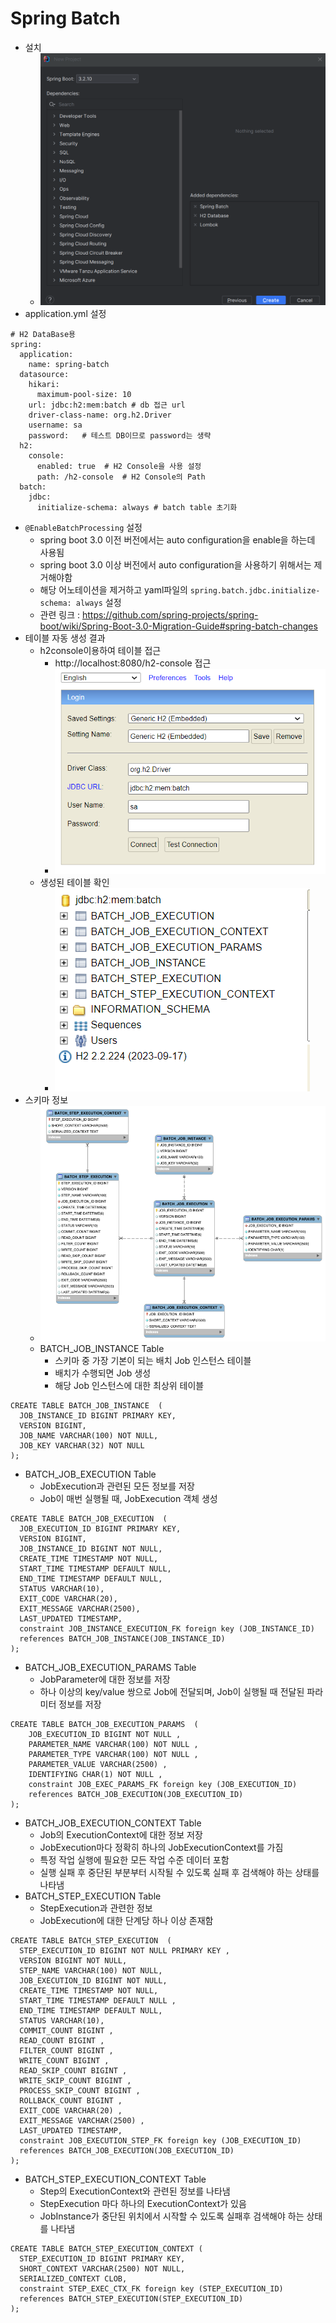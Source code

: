 # Spring Batch
- 설치
  - ![](images/spring_batch_install.png)
- application.yml 설정
``` 
# H2 DataBase용
spring:
  application:
    name: spring-batch
  datasource:
    hikari:
      maximum-pool-size: 10
    url: jdbc:h2:mem:batch # db 접근 url
    driver-class-name: org.h2.Driver
    username: sa
    password:   # 테스트 DB이므로 password는 생략
  h2:
    console:
      enabled: true  # H2 Console을 사용 설정
      path: /h2-console  # H2 Console의 Path
  batch: 
    jdbc:
      initialize-schema: always # batch table 초기화
```
- `@EnableBatchProcessing` 설정
  - spring boot 3.0 이전 버전에서는 auto configuration을 enable을 하는데 사용됨
  - spring boot 3.0 이상 버전에서 auto configuration을 사용하기 위해서는 제거해야함
  - 해당 어노테이션을 제거하고 yaml파일의 `spring.batch.jdbc.initialize-schema: always` 설정
  - 관련 링크 : https://github.com/spring-projects/spring-boot/wiki/Spring-Boot-3.0-Migration-Guide#spring-batch-changes
- 테이블 자동 생성 결과
  - h2console이용하여 테이블 접근
    - http://localhost:8080/h2-console 접근
    - ![](images/h2_console.png)
  - 생성된 테이블 확인
    - ![](images/batch_schema.png)
- 스키마 정보
  - ![](images/meta-data-erd.png)
  - BATCH_JOB_INSTANCE Table
    - 스키마 중 가장 기본이 되는 배치 Job 인스턴스 테이블
    - 배치가 수행되면 Job 생성
    - 해당 Job 인스턴스에 대한 최상위 테이블
```
CREATE TABLE BATCH_JOB_INSTANCE  (
  JOB_INSTANCE_ID BIGINT PRIMARY KEY,
  VERSION BIGINT,
  JOB_NAME VARCHAR(100) NOT NULL,
  JOB_KEY VARCHAR(32) NOT NULL
);
```
  - BATCH_JOB_EXECUTION Table
    - JobExecution과 관련된 모든 정보를 저장
    - Job이 매번 실행될 때, JobExecution 객체 생성
``` 
CREATE TABLE BATCH_JOB_EXECUTION  (
  JOB_EXECUTION_ID BIGINT PRIMARY KEY,
  VERSION BIGINT,
  JOB_INSTANCE_ID BIGINT NOT NULL,
  CREATE_TIME TIMESTAMP NOT NULL,
  START_TIME TIMESTAMP DEFAULT NULL,
  END_TIME TIMESTAMP DEFAULT NULL,
  STATUS VARCHAR(10),
  EXIT_CODE VARCHAR(20),
  EXIT_MESSAGE VARCHAR(2500),
  LAST_UPDATED TIMESTAMP,
  constraint JOB_INSTANCE_EXECUTION_FK foreign key (JOB_INSTANCE_ID)
  references BATCH_JOB_INSTANCE(JOB_INSTANCE_ID)
);
```
  - BATCH_JOB_EXECUTION_PARAMS Table
    - JobParameter에 대한 정보를 저장
    - 하나 이상의 key/value 쌍으로 Job에 전달되며, Job이 실행될 때 전달된 파라미터 정보를 저장
``` 
CREATE TABLE BATCH_JOB_EXECUTION_PARAMS  (
	JOB_EXECUTION_ID BIGINT NOT NULL ,
	PARAMETER_NAME VARCHAR(100) NOT NULL ,
	PARAMETER_TYPE VARCHAR(100) NOT NULL ,
	PARAMETER_VALUE VARCHAR(2500) ,
	IDENTIFYING CHAR(1) NOT NULL ,
	constraint JOB_EXEC_PARAMS_FK foreign key (JOB_EXECUTION_ID)
	references BATCH_JOB_EXECUTION(JOB_EXECUTION_ID)
);
```
  - BATCH_JOB_EXECUTION_CONTEXT Table
    - Job의 ExecutionContext에 대한 정보 저장
    - JobExecution마다 정확히 하나의 JobExecutionContext를 가짐
    - 특정 작업 실행에 필요한 모든 작업 수준 데이터 포함
    - 실행 실패 후 중단된 부분부터 시작될 수 있도록 실패 후 검색해야 하는 상태를 나타냄
  - BATCH_STEP_EXECUTION Table
    - StepExecution과 관련한 정보
    - JobExecution에 대한 단계당 하나 이상 존재함
```
CREATE TABLE BATCH_STEP_EXECUTION  (
  STEP_EXECUTION_ID BIGINT NOT NULL PRIMARY KEY ,
  VERSION BIGINT NOT NULL,
  STEP_NAME VARCHAR(100) NOT NULL,
  JOB_EXECUTION_ID BIGINT NOT NULL,
  CREATE_TIME TIMESTAMP NOT NULL,
  START_TIME TIMESTAMP DEFAULT NULL ,
  END_TIME TIMESTAMP DEFAULT NULL,
  STATUS VARCHAR(10),
  COMMIT_COUNT BIGINT ,
  READ_COUNT BIGINT ,
  FILTER_COUNT BIGINT ,
  WRITE_COUNT BIGINT ,
  READ_SKIP_COUNT BIGINT ,
  WRITE_SKIP_COUNT BIGINT ,
  PROCESS_SKIP_COUNT BIGINT ,
  ROLLBACK_COUNT BIGINT ,
  EXIT_CODE VARCHAR(20) ,
  EXIT_MESSAGE VARCHAR(2500) ,
  LAST_UPDATED TIMESTAMP,
  constraint JOB_EXECUTION_STEP_FK foreign key (JOB_EXECUTION_ID)
  references BATCH_JOB_EXECUTION(JOB_EXECUTION_ID)
);
```
  - BATCH_STEP_EXECUTION_CONTEXT Table
    - Step의 ExecutionContext와 관련된 정보를 나타냄
    - StepExecution 마다 하나의 ExecutionContext가 있음
    - JobInstance가 중단된 위치에서 시작할 수 있도록 실패후 검색해야 하는 상태를 나타냄
``` 
CREATE TABLE BATCH_STEP_EXECUTION_CONTEXT (
  STEP_EXECUTION_ID BIGINT PRIMARY KEY,
  SHORT_CONTEXT VARCHAR(2500) NOT NULL,
  SERIALIZED_CONTEXT CLOB,
  constraint STEP_EXEC_CTX_FK foreign key (STEP_EXECUTION_ID)
  references BATCH_STEP_EXECUTION(STEP_EXECUTION_ID)
);
```